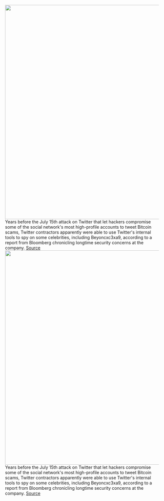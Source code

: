 <img src='https://cdn.vox-cdn.com/thumbor/GFaZnaJR60mhZagsc-EBcwtFngs=/0x0:2048x1367/1200x800/filters:focal(861x521:1187x847)/cdn.vox-cdn.com/uploads/chorus_image/image/67116239/VRG_ILLO_1777_twitter_bitcoin_verified.0.0.jpg' width='700px' /><br/>
Years before the July 15th attack on Twitter that let hackers compromise some of the social network's most high-profile accounts to tweet Bitcoin scams, Twitter contractors apparently were able to use Twitter's internal tools to spy on some celebrities, including Beyoncxc3xa9, according to a report from Bloomberg chronicling longtime security concerns at the company.
<a href='https://www.theverge.com/2020/7/27/21340581/twitter-big-hack-contractors-spied-celebs-beyonce-bitcoin'> Source <a/><img src='https://cdn.vox-cdn.com/thumbor/GFaZnaJR60mhZagsc-EBcwtFngs=/0x0:2048x1367/1200x800/filters:focal(861x521:1187x847)/cdn.vox-cdn.com/uploads/chorus_image/image/67116239/VRG_ILLO_1777_twitter_bitcoin_verified.0.0.jpg' width='700px' /><br/>
Years before the July 15th attack on Twitter that let hackers compromise some of the social network's most high-profile accounts to tweet Bitcoin scams, Twitter contractors apparently were able to use Twitter's internal tools to spy on some celebrities, including Beyoncxc3xa9, according to a report from Bloomberg chronicling longtime security concerns at the company.
<a href='https://www.theverge.com/2020/7/27/21340581/twitter-big-hack-contractors-spied-celebs-beyonce-bitcoin'> Source <a/>